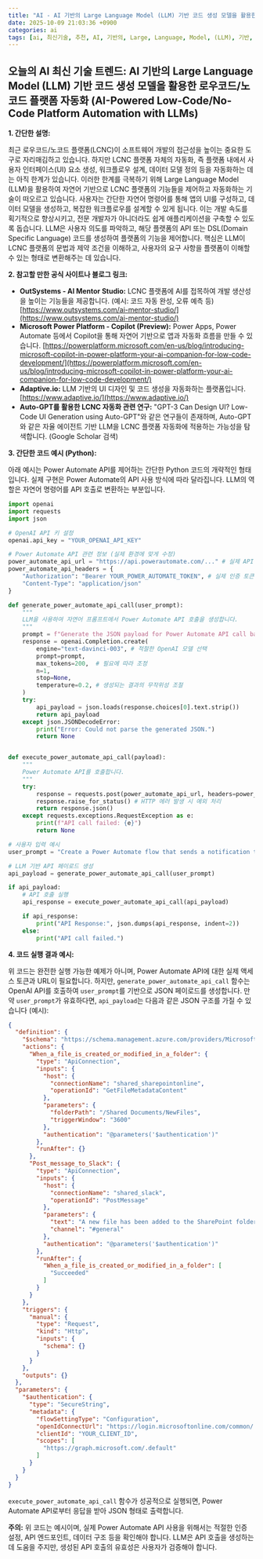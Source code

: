 ```yaml
---
title: "AI - AI 기반의 Large Language Model (LLM) 기반 코드 생성 모델을 활용한 로우코드/노코드 플랫폼 자동화 (AI-Powered Low-Code/No-Code Platform Automation with LLMs)"
date: 2025-10-09 21:03:36 +0900
categories: ai
tags: [ai, 최신기술, 추천, AI, 기반의, Large, Language, Model, (LLM), 기반, 코드, 생성, 모델을, 활용한, 로우코드/노코드, 플랫폼, 자동화, (AI, Powered, Low, Code/No, Code, Platform, Automation, with, LLMs)]
---
```


## 오늘의 AI 최신 기술 트렌드: **AI 기반의 Large Language Model (LLM) 기반 코드 생성 모델을 활용한 로우코드/노코드 플랫폼 자동화 (AI-Powered Low-Code/No-Code Platform Automation with LLMs)**

**1. 간단한 설명:**

최근 로우코드/노코드 플랫폼(LCNC)이 소프트웨어 개발의 접근성을 높이는 중요한 도구로 자리매김하고 있습니다. 하지만 LCNC 플랫폼 자체의 자동화, 즉 플랫폼 내에서 사용자 인터페이스(UI) 요소 생성, 워크플로우 설계, 데이터 모델 정의 등을 자동화하는 데는 아직 한계가 있습니다.  이러한 한계를 극복하기 위해 Large Language Model (LLM)을 활용하여 자연어 기반으로 LCNC 플랫폼의 기능들을 제어하고 자동화하는 기술이 떠오르고 있습니다. 사용자는 간단한 자연어 명령어를 통해 앱의 UI를 구성하고, 데이터 모델을 생성하고, 복잡한 워크플로우를 설계할 수 있게 됩니다.  이는 개발 속도를 획기적으로 향상시키고, 전문 개발자가 아니더라도 쉽게 애플리케이션을 구축할 수 있도록 돕습니다.  LLM은 사용자 의도를 파악하고, 해당 플랫폼의 API 또는 DSL(Domain Specific Language) 코드를 생성하여 플랫폼의 기능을 제어합니다. 핵심은 LLM이 LCNC 플랫폼의 문법과 제약 조건을 이해하고, 사용자의 요구 사항을 플랫폼이 이해할 수 있는 형태로 변환해주는 데 있습니다.

**2. 참고할 만한 공식 사이트나 블로그 링크:**

*   **OutSystems - AI Mentor Studio:** LCNC 플랫폼에 AI를 접목하여 개발 생산성을 높이는 기능들을 제공합니다. (예시: 코드 자동 완성, 오류 예측 등)  [https://www.outsystems.com/ai-mentor-studio/](https://www.outsystems.com/ai-mentor-studio/)
*   **Microsoft Power Platform - Copilot (Preview):** Power Apps, Power Automate 등에서 Copilot을 통해 자연어 기반으로 앱과 자동화 흐름을 만들 수 있습니다. [https://powerplatform.microsoft.com/en-us/blog/introducing-microsoft-copilot-in-power-platform-your-ai-companion-for-low-code-development/](https://powerplatform.microsoft.com/en-us/blog/introducing-microsoft-copilot-in-power-platform-your-ai-companion-for-low-code-development/)
*   **Adaptive.io:** LLM 기반의 UI 디자인 및 코드 생성을 자동화하는 플랫폼입니다. [https://www.adaptive.io/](https://www.adaptive.io/)
*   **Auto-GPT를 활용한 LCNC 자동화 관련 연구:**  "GPT-3 Can Design UI? Low-Code UI Generation using Auto-GPT"와 같은 연구들이 존재하며, Auto-GPT와 같은 자율 에이전트 기반 LLM을 LCNC 플랫폼 자동화에 적용하는 가능성을 탐색합니다. (Google Scholar 검색)

**3. 간단한 코드 예시 (Python):**

아래 예시는 Power Automate API를 제어하는 간단한 Python 코드의 개략적인 형태입니다. 실제 구현은 Power Automate의 API 사용 방식에 따라 달라집니다.  LLM의 역할은 자연어 명령어를 API 호출로 변환하는 부분입니다.

```python
import openai
import requests
import json

# OpenAI API 키 설정
openai.api_key = "YOUR_OPENAI_API_KEY"

# Power Automate API 관련 정보 (실제 환경에 맞게 수정)
power_automate_api_url = "https://api.powerautomate.com/..." # 실제 API 엔드포인트
power_automate_api_headers = {
    "Authorization": "Bearer YOUR_POWER_AUTOMATE_TOKEN", # 실제 인증 토큰
    "Content-Type": "application/json"
}

def generate_power_automate_api_call(user_prompt):
    """
    LLM을 사용하여 자연어 프롬프트에서 Power Automate API 호출을 생성합니다.
    """
    prompt = f"Generate the JSON payload for Power Automate API call based on the following instruction:\n{user_prompt}\n\nJSON Payload:"
    response = openai.Completion.create(
        engine="text-davinci-003", # 적절한 OpenAI 모델 선택
        prompt=prompt,
        max_tokens=200,  # 필요에 따라 조정
        n=1,
        stop=None,
        temperature=0.2, # 생성되는 결과의 무작위성 조절
    )
    try:
        api_payload = json.loads(response.choices[0].text.strip())
        return api_payload
    except json.JSONDecodeError:
        print("Error: Could not parse the generated JSON.")
        return None


def execute_power_automate_api_call(payload):
    """
    Power Automate API를 호출합니다.
    """
    try:
        response = requests.post(power_automate_api_url, headers=power_automate_api_headers, json=payload)
        response.raise_for_status() # HTTP 에러 발생 시 예외 처리
        return response.json()
    except requests.exceptions.RequestException as e:
        print(f"API call failed: {e}")
        return None

# 사용자 입력 예시
user_prompt = "Create a Power Automate flow that sends a notification to Slack when a new file is added to a SharePoint folder."

# LLM 기반 API 페이로드 생성
api_payload = generate_power_automate_api_call(user_prompt)

if api_payload:
    # API 호출 실행
    api_response = execute_power_automate_api_call(api_payload)

    if api_response:
        print("API Response:", json.dumps(api_response, indent=2))
    else:
        print("API call failed.")

```

**4. 코드 실행 결과 예시:**

위 코드는 완전한 실행 가능한 예제가 아니며, Power Automate API에 대한 실제 액세스 토큰과 URL이 필요합니다.  하지만, `generate_power_automate_api_call` 함수는 OpenAI API를 호출하여 `user_prompt`를 기반으로 JSON 페이로드를 생성합니다.  만약 `user_prompt`가 유효하다면, `api_payload`는 다음과 같은 JSON 구조를 가질 수 있습니다 (예시):

```json
{
  "definition": {
    "$schema": "https://schema.management.azure.com/providers/Microsoft.Logic/schemas/2016-06-01/workflowdefinition.json#",
    "actions": {
      "When_a_file_is_created_or_modified_in_a_folder": {
        "type": "ApiConnection",
        "inputs": {
          "host": {
            "connectionName": "shared_sharepointonline",
            "operationId": "GetFileMetadataContent"
          },
          "parameters": {
            "folderPath": "/Shared Documents/NewFiles",
            "triggerWindow": "3600"
          },
          "authentication": "@parameters('$authentication')"
        },
        "runAfter": {}
      },
      "Post_message_to_Slack": {
        "type": "ApiConnection",
        "inputs": {
          "host": {
            "connectionName": "shared_slack",
            "operationId": "PostMessage"
          },
          "parameters": {
            "text": "A new file has been added to the SharePoint folder.",
            "channel": "#general"
          },
          "authentication": "@parameters('$authentication')"
        },
        "runAfter": {
          "When_a_file_is_created_or_modified_in_a_folder": [
            "Succeeded"
          ]
        }
      }
    },
    "triggers": {
      "manual": {
        "type": "Request",
        "kind": "Http",
        "inputs": {
          "schema": {}
        }
      }
    },
    "outputs": {}
  },
  "parameters": {
    "$authentication": {
      "type": "SecureString",
      "metadata": {
        "flowSettingType": "Configuration",
        "openIdConnectUrl": "https://login.microsoftonline.com/common/.well-known/openid-configuration",
        "clientId": "YOUR_CLIENT_ID",
        "scopes": [
          "https://graph.microsoft.com/.default"
        ]
      }
    }
  }
}
```

`execute_power_automate_api_call` 함수가 성공적으로 실행되면, Power Automate API로부터 응답을 받아 JSON 형태로 출력합니다.

**주의:** 위 코드는 예시이며, 실제 Power Automate API 사용을 위해서는 적절한 인증 설정, API 엔드포인트, 데이터 구조 등을 확인해야 합니다. LLM은 API 호출을 생성하는 데 도움을 주지만, 생성된 API 호출의 유효성은 사용자가 검증해야 합니다.

